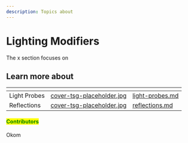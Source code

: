 ```yaml
---
description: Topics about
---
```


# Lighting Modifiers

The x section focuses on&#x20;



## Learn more about

<table data-view="cards"><thead><tr><th></th><th data-hidden data-card-cover data-type="files"></th><th data-hidden data-card-target data-type="content-ref"></th></tr></thead><tbody><tr><td>Light Probes</td><td><a href="../../../.gitbook/assets/cover-tsg-placeholder.jpg">cover-tsg-placeholder.jpg</a></td><td><a href="light-probes.md">light-probes.md</a></td></tr><tr><td>Reflections</td><td><a href="../../../.gitbook/assets/cover-tsg-placeholder.jpg">cover-tsg-placeholder.jpg</a></td><td><a href="reflections.md">reflections.md</a></td></tr></tbody></table>



#### <mark style="color:green;">Contributors</mark>

Okom
